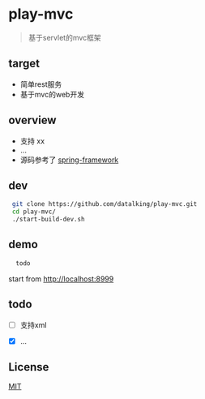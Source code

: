 # play-mvc   
>基于servlet的mvc框架   

## target
- 简单rest服务
- 基于mvc的web开发

## overview
- 支持 xx  
- ...   
- 源码参考了 [spring-framework](https://github.com/spring-projects/spring-framework) 
  

## dev 
```sh
 git clone https://github.com/datalking/play-mvc.git
 cd play-mvc/
 ./start-build-dev.sh
```

## demo
```sh
  todo
```

start from [http://localhost:8999](http://localhost:8999)

## todo

- [ ] 支持xml 

- [x] ...


## License

[MIT](http://opensource.org/licenses/MIT)




